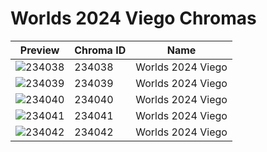 # Worlds 2024 Viego Chromas



| Preview | Chroma ID | Name |
|---------|-----------|------|
| ![234038](https://raw.communitydragon.org/latest/plugins/rcp-be-lol-game-data/global/default/v1/champion-chroma-images/234/234038.png) | 234038 | Worlds 2024 Viego |
| ![234039](https://raw.communitydragon.org/latest/plugins/rcp-be-lol-game-data/global/default/v1/champion-chroma-images/234/234039.png) | 234039 | Worlds 2024 Viego |
| ![234040](https://raw.communitydragon.org/latest/plugins/rcp-be-lol-game-data/global/default/v1/champion-chroma-images/234/234040.png) | 234040 | Worlds 2024 Viego |
| ![234041](https://raw.communitydragon.org/latest/plugins/rcp-be-lol-game-data/global/default/v1/champion-chroma-images/234/234041.png) | 234041 | Worlds 2024 Viego |
| ![234042](https://raw.communitydragon.org/latest/plugins/rcp-be-lol-game-data/global/default/v1/champion-chroma-images/234/234042.png) | 234042 | Worlds 2024 Viego |